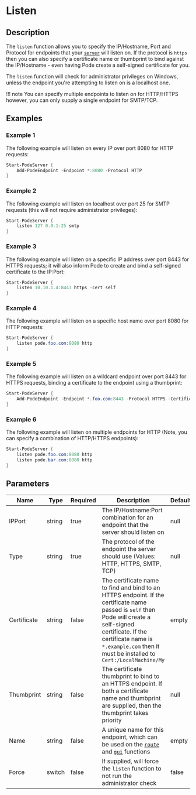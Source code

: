 # Listen

## Description

The `listen` function allows you to specify the IP/Hostname, Port and Protocol for endpoints that your [`server`](../Server) will listen on. If the protocol is `https` then you can also specify a certificate name or thumbprint to bind against the IP/Hostname - even having Pode create a self-signed certificate for you.

The `listen` function will check for administrator privileges on Windows, unless the endpoint you're attempting to listen on is a localhost one.

!!! note
    You can specify multiple endpoints to listen on for HTTP/HTTPS however, you can only supply a single endpoint for SMTP/TCP.

## Examples

### Example 1

The following example will listen on every IP over port 8080 for HTTP requests:

```powershell
Start-PodeServer {
    Add-PodeEndpoint -Endpoint *:8080 -Protocol HTTP
}
```

### Example 2

The following example will listen on localhost over port 25 for SMTP requests (this will not require administrator privileges):

```powershell
Start-PodeServer {
    listen 127.0.0.1:25 smtp
}
```

### Example 3

The following example will listen on a specific IP address over port 8443 for HTTPS requests; it will also inform Pode to create and bind a self-signed certificate to the IP:Port:

```powershell
Start-PodeServer {
    listen 10.10.1.4:8443 https -cert self
}
```

### Example 4

The following example will listen on a specific host name over port 8080 for HTTP requests:

```powershell
Start-PodeServer {
    listen pode.foo.com:8080 http
}
```

### Example 5

The following example will listen on a wildcard endpoint over port 8443 for HTTPS requests, binding a certificate to the endpoint using a thumbprint:

```powershell
Start-PodeServer {
    Add-PodeEndpoint -Endpoint *.foo.com:8443 -Protocol HTTPS -CertificateThumbprint '2A9467F7D3940243D6C07DE61E7FCCE292'
}
```

### Example 6

The following example will listen on multiple endpoints for HTTP (Note, you can specify a combination of HTTP/HTTPS endpoints):

```powershell
Start-PodeServer {
    listen pode.foo.com:8080 http
    listen pode.bar.com:8080 http
}
```

## Parameters

| Name | Type | Required | Description | Default |
| ---- | ---- | -------- | ----------- | ------- |
| IPPort | string | true | The IP/Hostname:Port combination for an endpoint that the server should listen on | null |
| Type | string | true | The protocol of the endpoint the server should use (Values: HTTP, HTTPS, SMTP, TCP) | null |
| Certificate | string | false | The certificate name to find and bind to an HTTPS endpoint. If the certificate name passed is `self` then Pode will create a self-signed certificate. If the certificate name is `*.example.com` then it must be installed to `Cert:/LocalMachine/My` | empty |
| Thumbprint | string | false | The certificate thumbprint to bind to an HTTPS endpoint. If both a certificate name and thumbprint are supplied, then the thumbprint takes priority | null |
| Name | string | false | A unique name for this endpoint, which can be used on the [`route`](../Route) and [`gui`](../Gui) functions | empty |
| Force | switch | false | If supplied, will force the `listen` function to not run the administrator check | false |
